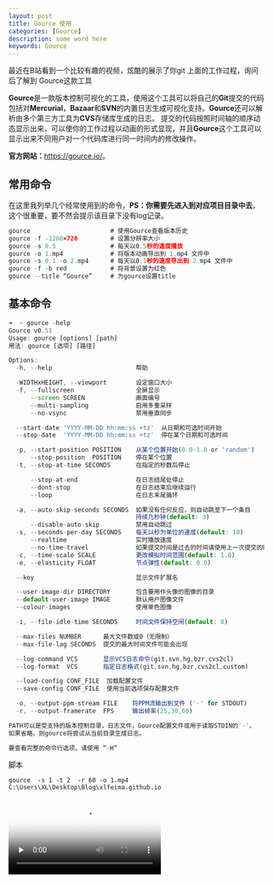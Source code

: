 ```yaml
---
layout: post
title: Gource 使用
categories: [Gource]
description: some word here
keywords: Gource
---
```


最近在B站看到一个比较有趣的视频，炫酷的展示了你git 上面的工作过程，询问后了解到 Gource这款工具

**Gource**是一款版本控制可视化的工具，使用这个工具可以将自己的**Git**提交的代码包括对**Mercurial**，**Bazaar**和**SVN**的内置日志生成可视化支持。**Gource**还可以解析由多个第三方工具为**CVS**存储库生成的日志。 提交的代码按照时间轴的顺序动态显示出来，可以使你的工作过程以动画的形式显现，并且**Gource**这个工具可以显示出来不同用户对一个代码库进行同一时间内的修改操作。

**官方网站：**<https://gource.io/>。

## 常用命令

在这里我列举几个经常使用到的命令，**PS：你需要先进入到对应项目目录中去**，这个很重要，要不然会提示该目录下没有log记录。

```javascript
gource                      # 使用Gource查看版本历史
gource -f -1280×720         # 设置分辨率大小
gource -s 0.5               # 每天以0.5秒的速度播放
gource -o 1.mp4             # 将版本动画导出到 1.mp4 文件中
gource -s 0.1 -o 2.mp4      # 每天以0.1秒的速度导出到 2.mp4 文件中
gource -f -b red            # 将背景设置为红色
gource --title “Gource”     # 为gource设置title
```

## 基本命令

```javascript
➜  ~ gource -help
Gource v0.51
Usage: gource [options] [path]
用法: gource [选项] [路径]

Options:
  -h, --help                       帮助

  -WIDTHxHEIGHT, --viewport        设定窗口大小
  -f, --fullscreen                 全屏显示
      --screen SCREEN              画面编号
      --multi-sampling             启用多重采样
      --no-vsync                   禁用垂直同步

  --start-date 'YYYY-MM-DD hh:mm:ss +tz'  从日期和可选时间开始
  --stop-date  'YYYY-MM-DD hh:mm:ss +tz'  停在某个日期和可选时间

  -p, --start-position POSITION    从某个位置开始(0.0-1.0 or 'random')
      --stop-position  POSITION    停在某个位置
  -t, --stop-at-time SECONDS       在指定的秒数后停止

      --stop-at-end                在日志结尾处停止
      --dont-stop                  在日志结束后继续运行
      --loop                       在日志末尾循环

  -a, --auto-skip-seconds SECONDS  如果没有任何反应，则自动跳至下一个条目
                                   持续几秒钟(default: 3)
      --disable-auto-skip          禁用自动跳过
  -s, --seconds-per-day SECONDS    每天以秒为单位的速度(default: 10)
      --realtime                   实时播放速度
      --no-time-travel             如果提交时间是过去的时间请使用上一次提交的时间
  -c, --time-scale SCALE           更改模拟时间范围(default: 1.0)
  -e, --elasticity FLOAT           节点弹性(default: 0.0)

  --key                            显示文件扩展名

  --user-image-dir DIRECTORY       包含要用作头像的图像的目录
  --default-user-image IMAGE       默认用户图像文件
  --colour-images                  使用单色图像

  -i, --file-idle-time SECONDS     时间文件保持空闲(default: 0)

  --max-files NUMBER      最大文件数或0（无限制）
  --max-file-lag SECONDS  提交的最大时间文件可能会出现

  --log-command VCS       显示VCS日志命令(git,svn,hg,bzr,cvs2cl)
  --log-format  VCS       指定日志格式(git,svn,hg,bzr,cvs2cl,custom)

  --load-config CONF_FILE  加载配置文件
  --save-config CONF_FILE  使用当前选项保存配置文件

  -o, --output-ppm-stream FILE    将PPM流输出到文件 ('-' for STDOUT)
  -r, --output-framerate  FPS     输出帧率(25,30,60)

PATH可以是受支持的版本控制目录，日志文件，Gource配置文件或用于读取STDIN的'-'。
如果省略，则gource将尝试从当前目录生成日志。

要查看完整的命令行选项，请使用 “-H”
```

脚本

```
gource  -s 1 -t 2  -r 60 -o 1.mp4  C:\Users\XL\Desktop\Blog\xlfeima.github.io
```

<video id="video" controls="" preload="none" poster="https://img-blog.csdnimg.cn/2019110817503031.png?x-oss-process=image/watermark,type_ZmFuZ3poZW5naGVpdGk,shadow_10,text_aHR0cHM6Ly9ibG9nLmNzZG4ubmV0L3dlaXhpbl80MzE5NTUxMg==,size_16,color_FFFFFF,t_70">
<source id="mp4" src="http://clips.vorwaerts-gmbh.de/big_buck_bunny.mp4" type="video/mp4">
</video>

